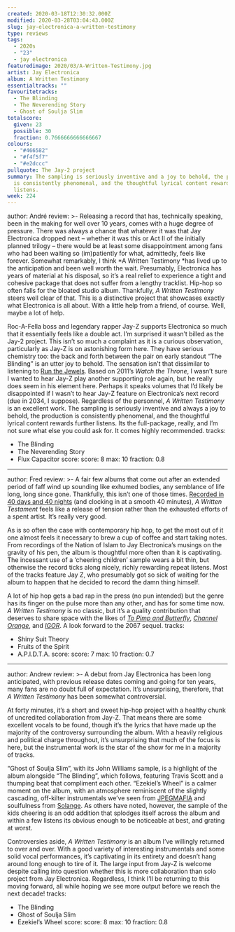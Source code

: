 ```yaml
---
created: 2020-03-18T12:30:32.000Z
modified: 2020-03-28T03:04:43.000Z
slug: jay-electronica-a-written-testimony
type: reviews
tags:
  - 2020s
  - "23"
  - jay electronica
featuredimage: 2020/03/A-Written-Testimony.jpg
artist: Jay Electronica
album: A Written Testimony
essentialtracks: ""
favouritetracks:
  - The Blinding
  - The Neverending Story
  - Ghost of Soulja Slim
totalscore:
  given: 23
  possible: 30
  fraction: 0.7666666666666667
colours:
  - "#466582"
  - "#f4f5f7"
  - "#e2dccc"
pullquote: The Jay-2 project
summary: The sampling is seriously inventive and a joy to behold, the production
  is consistently phenomenal, and the thoughtful lyrical content rewards further
  listens.
week: 224
---
```

author: André
review: >-
  Releasing a record that has, technically speaking, been in the making for well
  over 10 years, comes with a huge degree of pressure. There was always a chance
  that whatever it was that Jay Electronica dropped next – whether it was this
  or Act II of the initially planned trilogy – there would be at least some
  disappointment among fans who had been waiting so (im)patiently for what,
  admittedly, feels like forever. Somewhat remarkably, I think *A Written
  Testimony *has lived up to the anticipation and been well worth the wait.
  Presumably, Electronica has years of material at his disposal, so it’s a real
  relief to experience a tight and cohesive package that does not suffer from a
  lengthy tracklist. Hip-hop so often falls for the bloated studio album.
  Thankfully, *A Written Testimony* steers well clear of that. This is a
  distinctive project that showcases exactly what Electronica is all about. With
  a little help from a friend, of course. Well, maybe a lot of help.


  Roc-A-Fella boss and legendary rapper Jay-Z supports Electronica so much that it essentially feels like a double act. I’m surprised it wasn’t billed as the Jay-2 project. This isn’t so much a complaint as it is a curious observation, particularly as Jay-Z is on astonishing form here. They have serious chemistry too: the back and forth between the pair on early standout “The Blinding” is an utter joy to behold. The sensation isn’t that dissimilar to listening to [Run the Jewels](<https://audioxide.com/reviews/run-the-jewels-run-the-jewels-2/>). Based on 2011’s *Watch the Throne*, I wasn’t sure I wanted to hear Jay-Z play another supporting role again, but he really does seem in his element here. Perhaps it speaks volumes that I’d likely be disappointed if I wasn’t to hear Jay-Z feature on Electronica’s next record (due in 2034, I suppose). Regardless of the personnel, *A Written Testimony* is an excellent work. The sampling is seriously inventive and always a joy to behold, the production is consistently phenomenal, and the thoughtful lyrical content rewards further listens. Its the full-package, really, and I’m not sure what else you could ask for. It comes highly recommended.
tracks:
  - The Blinding
  - ­­The Neverending Story
  - ­­Flux Capacitor
score:
  score: 8
  max: 10
  fraction: 0.8
---
author: Fred
review: >-
  A fair few albums that come out after an extended period of faff wind up
  sounding like exhumed bodies, any semblance of life long, long since gone.
  Thankfully, this isn’t one of those times. [Recorded in 40 days and 40
  nights](<https://www.vulture.com/2020/03/jay-electronica-debut-album-a-written-testimony-jay-z-tidal.html>)
  (and clocking in at a smooth 40 minutes), *A Written Testament* feels like a
  release of tension rather than the exhausted efforts of a spent artist. It’s
  really very good.

  As is so often the case with contemporary hip hop, to get the most out of it one almost feels it necessary to brew a cup of coffee and start taking notes. From recordings of the Nation of Islam to Jay Electronica’s musings on the gravity of his pen, the album is thoughtful more often than it is captivating. The incessant use of a ‘cheering children’ sample wears a bit thin, but otherwise the record ticks along nicely, richly rewarding repeat listens. Most of the tracks feature Jay Z, who presumably got so sick of waiting for the album to happen that he decided to record the damn thing himself.


  A lot of hip hop gets a bad rap in the press (no pun intended) but the genre has its finger on the pulse more than any other, and has for some time now. *A Written Testimony* is no classic, but it’s a quality contribution that deserves to share space with the likes of [*To Pimp and Butterfly*](<https://audioxide.com/reviews/kendrick-lamar-to-pimp-a-butterfly/>), [*Channel Orange*](<https://audioxide.com/reviews/frank-ocean-channel-orange/>), and [*IGOR*](<https://audioxide.com/reviews/tyler-the-creator-igor/>). A look forward to the 2067 sequel.
tracks:
  - Shiny Suit Theory
  - ­­Fruits of the Spirit
  - ­­A.P.I.D.T.A.
score:
  score: 7
  max: 10
  fraction: 0.7
---
author: Andrew
review: >-
  A debut from Jay Electronica has been long anticipated, with previous release
  dates coming and going for ten years, many fans are no doubt full of
  expectation. It’s unsurprising, therefore, that *A Written Testimony* has been
  somewhat controversial.


  At forty minutes, it’s a short and sweet hip-hop project with a healthy chunk of uncredited collaboration from Jay-Z. That means there are some excellent vocals to be found, though it’s the lyrics that have made up the majority of the controversy surrounding the album. With a heavily religious and political charge throughout, it’s unsurprising that much of the focus is here, but the instrumental work is the star of the show for me in a majority of tracks.


  “Ghost of Soulja Slim”, with its John Williams sample, is a highlight of the album alongside “The Blinding”, which follows, featuring Travis Scott and a thumping beat that compliment each other. “Ezekiel’s Wheel” is a calmer moment on the album, with an atmosphere reminiscent of the slightly cascading, off-kilter instrumentals we’ve seen from [JPEGMAFIA](<https://audioxide.com/reviews/jpegmafia-all-my-heroes-are-cornballs/>) and soulfulness from [Solange](<https://audioxide.com/reviews/solange-a-seat-at-the-table/>). As others have noted, however, the sample of the kids cheering is an odd addition that splodges itself across the album and within a few listens its obvious enough to be noticeable at best, and grating at worst.


  Controversies aside, *A Written Testimony* is an album I’ve willingly returned to over and over. With a good variety of interesting instrumentals and some solid vocal performances, it’s captivating in its entirety and doesn’t hang around long enough to tire of it. The large input from Jay-Z is welcome despite calling into question whether this is more collaboration than solo project from Jay Electronica. Regardless, I think I’ll be returning to this moving forward, all while hoping we see more output before we reach the next decade!
tracks:
  - The Blinding
  - ­­Ghost of Soulja Slim
  - ­­Ezekiel’s Wheel
score:
  score: 8
  max: 10
  fraction: 0.8
